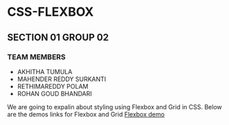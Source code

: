 # CSS-FLEXBOX
## SECTION 01   GROUP 02
### TEAM MEMBERS
- AKHITHA TUMULA 
- MAHENDER REDDY SURKANTI
- RETHIMAREDDY POLAM
- ROHAN GOUD BHANDARI

We are going to expalin about styling using Flexbox and Grid in CSS.
Below are the demos links for Flexbox and Grid 
[Flexbox demo]()
